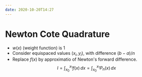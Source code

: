 ```yaml
---
date: 2020-10-20T14:27
---
```


# Newton Cote Quadrature
- $w(x)$ (weight function) is $1$ 
- Consider equispaced values $(x_i, y_i)$, with difference $(b-a)/n$
- Replace $f(x)$ by approximatio of Newton's forward difference.
$$
I = \int_{x_0}^{x_1}f(x) \,dx  
=\int_{x_0}^{x_1} P_n(x) \,dx
$$

